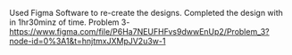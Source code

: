 Used Figma Software to re-create the designs. Completed the design with in 1hr30minz of time.
Problem 3- https://www.figma.com/file/P6Ha7NEUFHFvs9dwwEnUp2/Problem_3?node-id=0%3A1&t=hnjtmxJXMpJV2u3w-1

